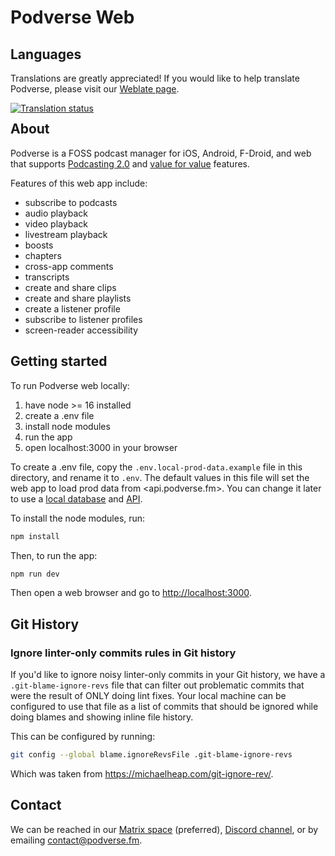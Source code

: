 # Podverse Web

## Languages

Translations are greatly appreciated! If you would like to help translate Podverse, please visit our [Weblate page](https://hosted.weblate.org/projects/podverse/podverse-web/).

<a href="https://hosted.weblate.org/engage/podverse/">
<img style="margin-bottom: -55px;" src="https://hosted.weblate.org/widgets/podverse/-/podverse-web/horizontal-auto.svg" alt="Translation status" />
</a>

## About

Podverse is a FOSS podcast manager for iOS, Android, F-Droid, and web that supports [Podcasting 2.0](https://medium.com/@everywheretrip/an-introduction-to-podcasting-2-0-3c4f61ea17f4) and [value for value](https://value4value.info/) features.

Features of this web app include:

- subscribe to podcasts
- audio playback
- video playback
- livestream playback
- boosts
- chapters
- cross-app comments
- transcripts
- create and share clips
- create and share playlists
- create a listener profile
- subscribe to listener profiles
- screen-reader accessibility

## Getting started

To run Podverse web locally:

1) have node >= 16 installed
2) create a .env file
3) install node modules
4) run the app
5) open localhost:3000 in your browser

To create a .env file, copy the `.env.local-prod-data.example` file in this directory, and rename it to `.env`. The default values in this file will set the web app to load prod data from <api.podverse.fm>. You can change it later to use a [local database](https://github.com/podverse/podverse-ops/blob/master/Makefile#L45) and [API](https://github.com/podverse/podverse-api).

To install the node modules, run:

```bash
npm install
```

Then, to run the app:

```bash
npm run dev
```

Then open a web browser and go to <http://localhost:3000>.

## Git History

### Ignore linter-only commits rules in Git history

If you'd like to ignore noisy linter-only commits in your Git history, we have a `.git-blame-ignore-revs` file that can filter out problematic commits that were the result of ONLY doing lint fixes. Your local machine can be configured to use that file as a list of commits that should be ignored while doing blames and showing inline file history.

This can be configured by running:

```sh
git config --global blame.ignoreRevsFile .git-blame-ignore-revs
```

Which was taken from <https://michaelheap.com/git-ignore-rev/>.

## Contact

We can be reached in our [Matrix space](https://matrix.to/#/#podverse-space:matrix.org) (preferred), [Discord channel](https://discord.gg/6HkyNKR), or by emailing <contact@podverse.fm>.
